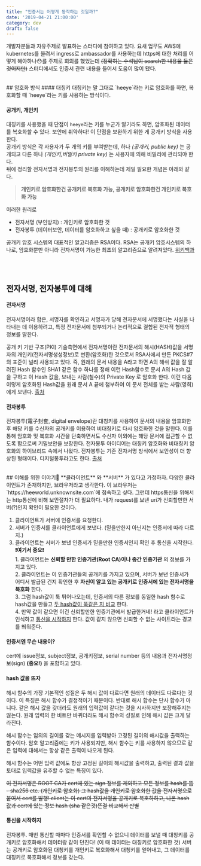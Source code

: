 ```yaml
---
title: "인증서는 어떻게 동작하는 것일까?"
date: '2019-04-21 21:00:00'
category: dev
draft: false
---
```


개발자분들과 자유주제로 발표하는 스터디에 참여하고 있다. 요새 업무도 AWS에 kubernetes를 올려서 ingress로 ambassador를 사용하는데 https에 대한 처리를 어떻게 해야하나😯를 주제로 회의를 했었는데 ~~(정확히는 수석님이 search한 내용을 들은 것이지만)~~ 스터디에서도 인증서 관련 내용을 들어서 도움이 많이 됐다.

<br/>
## 암호화 방식
#### 대칭키
대칭키는 말 그대로 `heeye`라는 키로 암호화를 하면, 복호화할 때 `heeye`라는 키를 사용하는 방식이다.

#### 공개키, 개인키
대칭키를 사용했을 때 단점이 `heeye`라는 키를 누군가 알기라도 하면, 암호화된 데이터를 복호화할 수 있다. 보안에 취약하다! 이 단점을 보완하기 위한 게 공개키 방식을 사용한다.<br/>
공개키 방식은 각 사용자가 두 개의 키를 부여받는데, 하나 *(공개키, public key)* 는 공개되고 다른 하나 *(개인키,비밀키 private key)* 는 사용자에 의해 비밀리에 관리되야 한다.<br/>
뒤에 정리할 전자서명과 전자봉투의 원리를 이해하는데 제일 필요한 개념은 아래와 같다.
>**개인키로 암호화한건 공개키로 복호화 가능, 공개키로 암호화한건 개인키로 복호화 가능**

이러한 원리로

- 전자서명 (부인방지) : 개인키로 암호화한 것
- 전자봉투 (데이터보안, 데이터를 암호화하고 싶을 때) : 공개키로 암호화한 것


공개키 암호 시스템의 대표적인 알고리즘은 RSA이다. RSA는 공개키 암호시스템의 하나로, 암호화뿐만 아니라 전자서명이 가능한 최초의 알고리즘으로 알려져있다. [위키백과](https://ko.wikipedia.org/wiki/RSA_%EC%95%94%ED%98%B8)

<br/><br/>
## 전자서명, 전자봉투에 대해

#### 전자서명
전자서명이라 함은, 서명자를 확인하고 서명자가 당해 전자문서에 서명했다는 사실을 나타내는 데 이용하려고, 특정 전자문서에 첨부되거나 논리적으로 결합된 전자적 형태의 정보를 말한다.

공개 키 기반 구조(PKI) 기술측면에서 전자서명이란 전자문서의 해시(HASH)값을 서명자의 개인키(전자서명생성정보)로 변환(암호화)한 것으로서 RSA사에서 만든 PKCS#7 의 표준이 널리 사용되고 있다.
즉, 원래의 문서 내용을 A라고 하면 A의 해쉬 값을 잘 알려진 Hash 함수인 SHA1 같은 함수 하나를 정해 이런 Hash함수로 문서 A의 Hash 값을 구하고 이 Hash 값을, 보내는 사람(철수)의 Private Key 로 암호화 한다. 이런 다음 이렇게 암호화된 Hash값을 원래 문서 A 끝에 첨부하여 이 문서 전체를 받는 사람(영희)에게 보낸다. [출처](https://ko.wikipedia.org/wiki/%EC%A0%84%EC%9E%90%EC%84%9C%EB%AA%85)

#### 전자봉투
전자봉투(電子封套, digital envelope)란 대칭키를 사용하여 문서의 내용을 암호화한 후 해당 키를 수신자의 공개키를 이용하여 비대칭키로 다시 암호화한 것을 말한다. 이를 통해 암호화 및 복호화 시간을 단축하면서도 수신자 이외에는 해당 문서에 접근할 수 없도록 함으로써 기밀보안을 보장한다. 전자봉투 아이디어는 대칭키 암호화와 비대칭키 암호화의 하이브리드 속에서 나왔다. 전자봉투는 기존 전자서명 방식에서 보안성이 더 향상된 형태이다. 디지털봉투라고도 한다. [출처](http://wiki.hash.kr/index.php/%EC%A0%84%EC%9E%90%EB%B4%89%ED%88%AC)

<br/>
## 이해를 위한 이야기🐣
**클라이언트** 와 **서버** 가 있다고 가정하자. 다양한 클라이언트가 존재하지만, 브라우저라고 생각한다. 이 브라우저는 `https://heeworld.unknownsite.com`에 접속하고 싶다. 그런데 https통신을 위해서는 http통신에 비해 보안절차가 더 필요하다. 내가 request를 보낸 uri가 신뢰할만한 서버(?)인지 확인이 필요한 것이다.

1. 클라이언트가 서버에 인증서를 요청한다.
2. 서버가 인증서를 클라이언트에게 보낸다. (믿을만한지 아닌지는 인증서에 따라 다르지.)
3. 클라이언트는 서버가 보낸 인증서가 믿을만한 인증서인지 확인 후 통신을 시작한다.
<br/>**❗️여기서 중요❗️**
<br/> 1. 클라이언트는 **신뢰할 만한 인증기관(Root CA)이나 중간 인증기관** 의 정보를 가지고 있다.
<br/> 2. 클라이언트는 이 인증기관들의 공개키를 가지고 있으며, 서버가 보낸 인증서가 어디서 발급된 건지 확인한 후 **자신이 알고 있는 공개키로 인증서에 있는 전자서명을 복호화** 한다.
<br/>3. 그럼 hash값이 툭 튀어나오는데, 인증서의 다른 정보를 동일한 hash 함수로 hash값을 만들고 [두 hash값이 똑같은 지 비교](#hash-값을-뜨자) 한다.
<br/>4. 만약 값이 같으면 이건 신뢰할만한 인증기관에서 발급한거네! 라고 클라이언트가 인식하고 [통신을 시작하지](#통신을-시작하지) 한다. 값이 같지 않으면 신뢰할 수 없는 사이트라는 경고를 띄워준다.

#### 인증서엔 무슨 내용이?
cert에 issue정보, subject정보, 공개키정보, serial number 등의 내용과 전자서명정보(sign) **(중요!)** 을 포함하고 있다.

#### hash 값을 뜨자
해시 함수의 가장 기본적인 성질은 두 해시 값이 다르다면 원래의 데이터도 다르다는 것이다. 이 특징은 해시 함수가 결정적이기 때문이다. 반대로 해시 함수는 단사 함수가 아니다. 같은 해시 값을 갖더라도 원래의 입력값이 같다는 것을 시사하지만 보장해주지는 않는다. 원래 입력의 한 비트만 바뀌더라도 해시 함수의 성질로 인해 해시 값은 크게 달라진다.


해시 함수는 임의의 길이를 갖는 메시지를 입력받아 고정된 길이의 해시값을 출력하는 함수이다. 암호 알고리즘에는 키가 사용되지만, 해시 함수는 키를 사용하지 않으므로 같은 입력에 대해서는 항상 같은 출력이 나오게 된다.

해시 함수는 어떤 입력 값에도 항상 고정된 길이의 해시값을 출력하고, 출력된 결과 값을 토대로 입력값을 유추할 수 없는 특징이 있다.

~~이 전자서명은 ROOT CA가 cert에 있는 sign 정보를 제외하고 모든 정보를 hash를 뜸 - sha256 etc. (개인키로 암호화) 그 hash값을 개인키로 암호화한 값을 전자서명으로 붙여서 cert를 발행! client는 이 cert의 전자서명을 공개키로 복호하하고, 나온 hash 값과 cert에 있는 정보 hash (sha 같은것)뜬걸 비교해서 판별~~

#### 통신을 시작하지
전자봉투. 매번 통신할 때마다 인증서를 확인할 수 없으니 데이터를 보낼 때 대칭키를 공개키로 암호화해서 데이터랑 같이 던진다! (이 때 데이터는 대칭키로 암호화한 것) 서버는 공개키로 암호화된 대칭키를 개인키로 복호화해서 대칭키를 얻어내고, 그 데이터를 대칭키로 복호화해서 정보를 갖는다.
